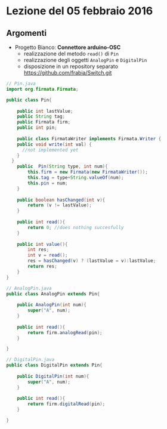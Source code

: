 # Lezione del 05 febbraio 2016

## Argomenti

* Progetto Bianco: **Connettore arduino-OSC**
  * realizzazione del metodo `read()` di `Pin`
  * realizzazione degli oggetti `AnalogPin` e `DigitalPin`
  * disposizione in un repository separato https://github.com/frabia/Switch.git

```java
// Pin.java
import org.firmata.Firmata;

public class Pin{
    
    public int lastValue;
    public String tag;
    public Firmata firm;
    public int pin;
    
    public class FirmataWriter implements Firmata.Writer {
    public void write(int val) {
      //not implemented yet
    }
  }
    public  Pin(String type, int num){
        this.firm = new Firmata(new FirmataWriter());
        this.tag = type+String.valueOf(num);
        this.pin = num;
    }
    
    public boolean hasChanged(int v){
        return (v != lastValue);
    }
    
    public int read(){
        return 0; //does nothing succesfully
    }
    
    public int value(){
        int res;
        int v = read();
        res = hasChanged(v) ? (lastValue = v):lastValue;
        return res;
    }
}

// AnalogPin.java
public class AnalogPin extends Pin{
    
    public AnalogPin(int num){
        super("A", num);
    }
    
    public int read(){
        return firm.analogRead(pin);
    }

}

// DigitalPin.java
public class DigitalPin extends Pin{
    
    public DigitalPin(int num){
        super("A", num);
    }
    
    public int read(){
        return firm.digitalRead(pin);
    }

}
```
